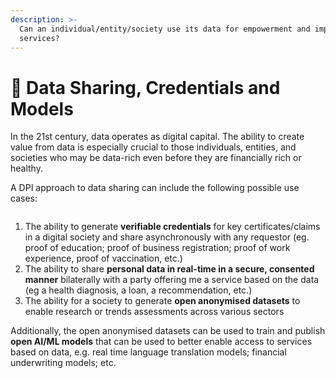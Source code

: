 ```yaml
---
description: >-
  Can an individual/entity/society use its data for empowerment and improved
  services?
---
```


# 📂 Data Sharing, Credentials and Models

In the 21st century, data operates as digital capital. The ability to create value from data is especially crucial to those individuals, entities, and societies who may be data-rich even before they are financially rich or healthy.

A DPI approach to data sharing can include the following possible use cases:&#x20;

<figure><img src="../.gitbook/assets/Screenshot 2024-05-16 at 11.48.30 AM.png" alt=""><figcaption></figcaption></figure>

1. The ability to generate **verifiable credentials** for key certificates/claims in a digital society and share asynchronously with any requestor (eg. proof of education; proof of business registration; proof of work experience, proof of vaccination, etc.) &#x20;
2. The ability to share **personal data in real-time in a secure, consented manner** bilaterally with a party offering me a service based on the data (eg a health diagnosis, a loan, a recommendation, etc.)
3. The ability for a society to generate **open anonymised datasets** to enable research or trends assessments across various sectors&#x20;

Additionally, the open anonymised datasets can be used to train and publish **open AI/ML models** that can be used to better enable access to services based on data, e.g. real time language translation models; financial underwriting models; etc.&#x20;

